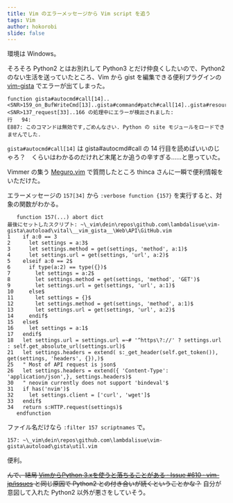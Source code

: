 ```yaml
---
title: Vim のエラーメッセージから Vim script を追う
tags: Vim
author: hokorobi
slide: false
---
```

環境は Windows。

そろそろ Python2 とはお別れして Python3 とだけ仲良くしたいので、Python2 のない生活を送っていたところ、Vim から gist を編集できる便利プラグインの [vim-gista](https://github.com/lambdalisue/vim-gista) でエラーが出てしまった。

```
function gista#autocmd#call[14]..<SNR>159_on_BufWriteCmd[13]..gista#command#patch#call[14]..gista#resource#remote#patch[17]..gista#resource#remote#get[19]..159[9]..157[34]..<SNR>137_request[33]..166 の処理中にエラーが検出されました:
行   94:
E887: このコマンドは無効です,ごめんなさい. Python の site モジュールをロードできませんでした.
```

`gista#autocmd#call[14]` は gista#autocmd#call の 14 行目を読めばいいのじゃろ？　くらいはわかるのだけれど末尾とか追うの辛すぎる……と思っていた。

Vimmer の集う [Meguro.vim](https://megurovim.connpass.com/) で質問したところ thinca さんに一瞬で便利情報をいただけた。

エラーメッセージの `157[34]` から `:verbose function {157}` を実行すると、対象の関数がわかる。

```
   function 157(...) abort dict
最後にセットしたスクリプト: ~\_vim\dein\repos\github.com\lambdalisue\vim-gista\autoload\vital\__vim_gista__\Web\API\GitHub.vim
1    if a:0 == 3
2      let settings = a:3$
3      let settings.method = get(settings, 'method', a:1)$
4      let settings.url = get(settings, 'url', a:2)$
5    elseif a:0 == 2$
6      if type(a:2) == type({})$
7        let settings = a:2$
8        let settings.method = get(settings, 'method', 'GET')$
9        let settings.url = get(settings, 'url', a:1)$
10     else$
11       let settings = {}$
12       let settings.method = get(settings, 'method', a:1)$
13       let settings.url = get(settings, 'url', a:2)$
14     endif$
15   else$
16     let settings = a:1$
17   endif$
18   let settings.url = settings.url =~# '^https\?://' ? settings.url : self.get_absolute_url(settings.url)$
21   let settings.headers = extend( s:_get_header(self.get_token()), get(settings, 'headers', {}),)$
25   " Most of API request is json$
26   let settings.headers = extend({ 'Content-Type': 'application/json',}, settings.headers)$
30   " neovim currently does not support 'bindeval'$
31   if has('nvim')$
32     let settings.client = ['curl', 'wget']$
33   endif$
34   return s:HTTP.request(settings)$
   endfunction
```

ファイル名だけなら `:filter 157 scriptnames` で。

```
157: ~\_vim\dein\repos\github.com\lambdalisue\vim-gista\autoload\gista\util.vim
```

便利。

~~んで、結局 [VimからPython 3\.xを使うと落ちることがある · Issue \#610 · vim\-jp/issues](https://github.com/vim-jp/issues/issues/610) と同じ原因で Python2 との付き合いが続くということかな？~~
自分が意図して入れた Python2 以外が悪さをしていそう。

